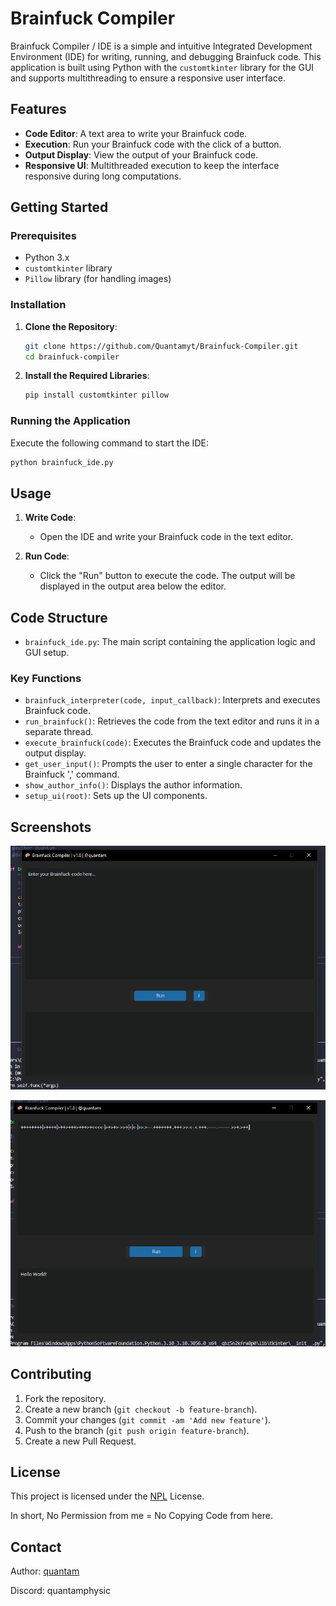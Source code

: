 # Brainfuck Compiler

Brainfuck Compiler / IDE is a simple and intuitive Integrated Development Environment (IDE) for writing, running, and debugging Brainfuck code. This application is built using Python with the `customtkinter` library for the GUI and supports multithreading to ensure a responsive user interface.

## Features

- **Code Editor**: A text area to write your Brainfuck code.
- **Execution**: Run your Brainfuck code with the click of a button.
- **Output Display**: View the output of your Brainfuck code.
- **Responsive UI**: Multithreaded execution to keep the interface responsive during long computations.

## Getting Started

### Prerequisites

- Python 3.x
- `customtkinter` library
- `Pillow` library (for handling images)

### Installation

1. **Clone the Repository**:
   ```sh
   git clone https://github.com/Quantamyt/Brainfuck-Compiler.git
   cd brainfuck-compiler
   ```

2. **Install the Required Libraries**:
   ```sh
   pip install customtkinter pillow
   ```

### Running the Application

Execute the following command to start the IDE:
```sh
python brainfuck_ide.py
```

## Usage

1. **Write Code**:
   - Open the IDE and write your Brainfuck code in the text editor.

2. **Run Code**:
   - Click the "Run" button to execute the code. The output will be displayed in the output area below the editor.


## Code Structure

- `brainfuck_ide.py`: The main script containing the application logic and GUI setup.

### Key Functions

- `brainfuck_interpreter(code, input_callback)`: Interprets and executes Brainfuck code.
- `run_brainfuck()`: Retrieves the code from the text editor and runs it in a separate thread.
- `execute_brainfuck(code)`: Executes the Brainfuck code and updates the output display.
- `get_user_input()`: Prompts the user to enter a single character for the Brainfuck ',' command.
- `show_author_info()`: Displays the author information.
- `setup_ui(root)`: Sets up the UI components.

## Screenshots

![Brainfuck Compiler unused](https://raw.githubusercontent.com/Quantamyt/Brainfuck-Compiler/main/assets/image_2024-05-30_220637041.png)

![Brainfuck Compiler Used](https://raw.githubusercontent.com/Quantamyt/Brainfuck-Compiler/main/assets/image_2024-05-30_220738868.png)

## Contributing

1. Fork the repository.
2. Create a new branch (`git checkout -b feature-branch`).
3. Commit your changes (`git commit -am 'Add new feature'`).
4. Push to the branch (`git push origin feature-branch`).
5. Create a new Pull Request.

## License

This project is licensed under the [NPL](https://choosealicense.com/no-permission/) License.

In short, No Permission from me = No Copying Code from here.

## Contact

Author: [quantam](https://github.com/Quantamyt/)

Discord: quantamphysic
